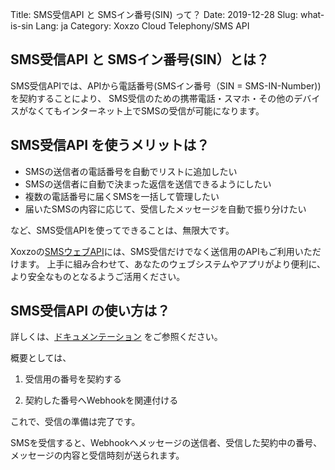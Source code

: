 Title: SMS受信API と SMSイン番号(SIN) って？
Date: 2019-12-28
Slug: what-is-sin
Lang: ja
Category: Xoxzo Cloud Telephony/SMS API

## SMS受信API と SMSイン番号(SIN）とは？
SMS受信APIでは、APIから電話番号(SMSイン番号（SIN = SMS-IN-Number))を契約することにより、
SMS受信のための携帯電話・スマホ・その他のデバイスがなくてもインターネット上でSMSの受信が可能になります。


## SMS受信API を使うメリットは？
+ SMSの送信者の電話番号を自動でリストに追加したい
+ SMSの送信者に自動で決まった返信を送信できるようにしたい
+ 複数の電話番号に届くSMSを一括して管理したい
+ 届いたSMSの内容に応じて、受信したメッセージを自動で振り分けたい

など、SMS受信APIを使ってできることは、無限大です。

Xoxzoの[SMSウェブAPI](https://www.xoxzo.com/ja/about/sms-api/)には、SMS受信だけでなく送信用のAPIもご利用いただけます。
上手に組み合わせて、あなたのウェブシステムやアプリがより便利に、より安全なものとなるようご活用ください。


## SMS受信API の使い方は？
詳しくは、[ドキュメンテーション](https://docs.xoxzo.com/ja/sms.html#receive-sms-messages-api)
をご参照ください。

概要としては、

1. 受信用の番号を契約する

2. 契約した番号へWebhookを関連付ける

これで、受信の準備は完了です。

SMSを受信すると、Webhookへメッセージの送信者、受信した契約中の番号、メッセージの内容と受信時刻が送られます。

